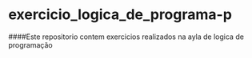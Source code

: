 # exercicio_logica_de_programa-p

####Este repositorio contem exercicios realizados na ayla de logica de programação
